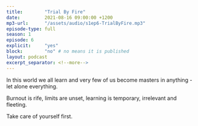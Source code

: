 ```yaml
---
title:        "Trial By Fire"
date:         2021-08-16 09:00:00 +1200
mp3-url:      "/assets/audio/s1ep6-TrialByFire.mp3"
episode-type: full
season: 1
episode: 6
explicit:     "yes"
block:        "no" # no means it is published
layout: podcast
excerpt_separator: <!--more-->
---
```

<!--more-->

In this world we all learn and very few of us become masters in anything - let alone everything.

Burnout is rife, limits are unset, learning is temporary, irrelevant and fleeting.

Take care of yourself first.